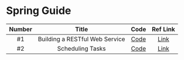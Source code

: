 # Spring Guide


|Number|Title|Code|Ref Link|
|:---:|:---:|:---:|:---:|
|#1|Building a RESTful Web Service|[Code](https://github.com/sunshiningsoo/SpringGuide/tree/main/SpringGuide-BuildingaRESTfulWebService)|[Link](https://spring.io/guides/gs/rest-service)|
|#2|Scheduling Tasks|[Code](https://github.com/sunshiningsoo/SpringGuide/tree/main/SchedulingTasks)|[Link](https://spring.io/guides/gs/scheduling-tasks)|
